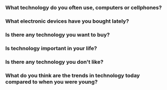### What technology do you often use, computers or cellphones?


### What electronic devices have you bought lately?

### Is there any technology you want to buy?

### Is technology important in your life?

### Is there any technology you don't like?

### What do you think are the trends in technology today compared to when you were young?